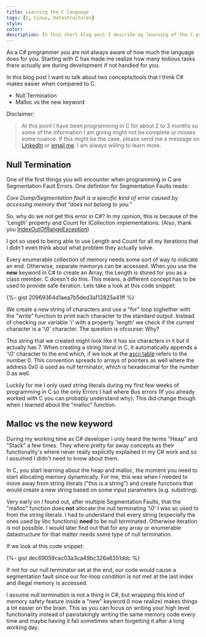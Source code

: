 ```yaml
---
title: Learning the C language
tags: [C, Linux, Datastructures]
style: 
color: 
description: In this short blog post I describe my learning of the C programming language as a consequence of me starting a new study at the Amsterdam Codam Coding College. This from the perspective of a C# developer.
---
```


As a C# programmer you are not always aware of how much the language does for you. Starting with C has made me realize how many tedious tasks there actually are during development if not handled for you.

In this blog post I want to talk about two concepts/tools that I think C# makes easier when compared to C.
- Null Termination
- Malloc vs the new keyword

Disclaimer:
> At this point I have been programming in C for about 2 to 3 months so some of the information I am giving might not be complete or misses some nuance. If this might be the case, please send me a message on [LinkedIn](https://www.linkedin.com/in/benjamin-van-der-wolf-742305160) or [email me](mailto:benjaminvanderwolf@gmail.com). I am always willing to learn more.

## Null Termination

One of the first things you will encounter when programming in C are Segmentation Fault Errors. One defintion for Segmentation Faults reads: 

*Core Dump/Segmentation fault is a specific kind of error caused by accessing memory that “does not belong to you.”* 

So, why do we not get this error in C#? In my opinion, this is because of the 'Length' property and Count for ICollection implementations. (Also, thank you  [IndexOutOfRangeException](https://learn.microsoft.com/en-us/dotnet/api/system.indexoutofrangeexception?view=net-6.0))

I got so used to being able to use Length and Count for all my iterations that I didn't even think about what problem they actually solve.

Every enumerable collection of memory needs some sort of way to indicate an end. Otherwise, separate memorys can be accessed. When you use the **new** keyword in C# to create an Array, the Length is stored for you as a class member. C doesn't do this. This means, a different concept has to be used to provide safe iteration. Lets take a look at this code snippet:

{%- gist 20969364d1aea7b5ded3a112825a41ff %}

We create a new string of characters and use a "for" loop toghether with the "write" function to print each character to the standard output. Instead of checking our variable 'i' with a property 'length' we check if the current character is a '\0' character. The question is ofcourse: Why?

This string that we created might look like it has six characters in it but it actually has 7. When creating a string literal in C, it automatically appends a '\0' character to the end which, if we look at the [ascii table](https://man.archlinux.org/man/ascii.7.en) refers to the number 0. This convention spreads to arrays of pointers as well where the address 0x0 is used as null terminator, which is hexadecimal for the number 0 as well.

Luckily for me I only used string literals during my first few weeks of programming in C so the only Errors I had where Bus errors (If you already worked with C you can probably understand why). This did change though when I learned about the "malloc" function.

## Malloc vs the new keyword

During my working time as C# developer I only heard the terms "Heap" and "Stack" a few times. They where pretty far away concepts as their functionality's where never really explicitly explained in my C# work and so I assumed I didn't need to know about them.

In C, you start learning about the heap and malloc, the moment you need to start allocating memory dynamically. For me, this was when I needed to move away from string literals ("this is a string") and create functions that would create a new string based on some input parameters (e.g. substring).

Very early on I found out, after multiple Segmentation Faults, that the "malloc" function does **not** allocate the null terminating '\0' I was so used to from the string literals. I had to understand that every string (especially the ones used by libc functions) **need** to be null terminated. Otherwise iteration is not possible. I would later find out that for any array or enumerable datastructure for that matter needs some type of null termination.

If we look at this code snippet: 

{%- gist dec69059cac03a3ca49bc326a6351ddc %}

If not for our null terminator set at the end, our code would cause a segmentation fault since our for-loop condition is not met at the last index and illegal memory is accessed.

I assume null termination is not a thing in C#, but wrapping this kind of memory safety feature inside a "new" keyword (I now realize) makes things a lot easier on the brain. This as you can focus on writing your high level functionality instead of painstakingly writing the same memory code every time and maybe having it fail sometimes when forgetting it after a long working day.